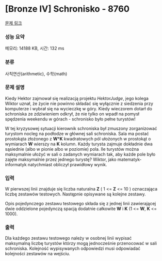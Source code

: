 # [Bronze IV] Schronisko - 8760 

[문제 링크](https://www.acmicpc.net/problem/8760) 

### 성능 요약

메모리: 14188 KB, 시간: 132 ms

### 분류

사칙연산(arithmetic), 수학(math)

### 문제 설명

<p>Kiedy Hektor zajmował się realizacją projektu <em>HektorJudge</em>, jego kolega Wiktor uznał, że życie nie powinno składać się wyłącznie z siedzenia przy komputerze i wybrał się na wycieczkę w góry. Kiedy wieczorem dotarł do schroniska ze zdziwieniem odkrył, że nie tylko on wpadł na pomysł spędzenia weekendu w górach - schronisko było pełne turystów!</p>

<p>W tej kryzysowej sytuacji kierownik schroniska był zmuszony zorganizować turystom nocleg na podłodze w głównej sali schroniska. Sala ma postać prostokąta złożonego z <strong>W</strong>*<strong>K</strong> kwadratowych pól ułożonych w prostokąt o wymiarach <strong>W</strong> wierszy na <strong>K</strong> kolumn. Każdy turysta zajmuje dokładnie dwa sąsiednie (albo w pionie albo w poziomie) pola. Ile turystów można maksymalnie ułożyć w sali o zadanych wymiarach tak, aby każde pole było zajęte maksymalnie przez jednego turystę? Wiktor, jako matematyk-informatyk natychmiast obliczył prawidłowy wynik.</p>

### 입력 

 <p>W pierwszej linii znajduje się liczba naturalna <strong>Z</strong> ( 1 <= <strong>Z</strong> <= 10 ) oznaczająca liczbę zestawów testowych. Następnie opisywane są kolejne zestawy.</p>

<p>Opis pojedynczego zestawu testowego składa się z jednej linii zawierającej dwie oddzielone pojedynczą spacją dodatnie całkowite <strong>W</strong> i <strong>K</strong> (1 <= <strong>W</strong>, <strong>K</strong> <= 1000).</p>

### 출력 

 <p>Dla każdego zestawu testowego należy w osobnej linii wypisać maksymalną liczbę turystów którzy mogą jednocześnie przenocować w sali schroniska. Kolejność wypisywanych odpowiedzi musi odpowiadać kolejności zestawów na wejściu.</p>

